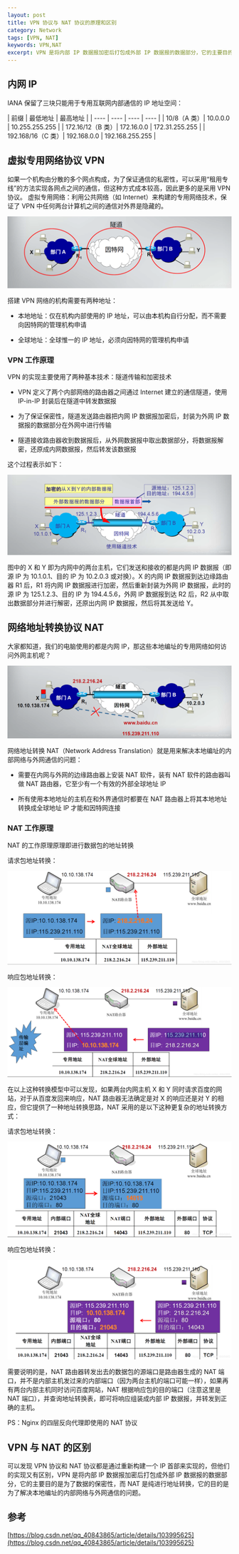 ```yaml
---
layout: post
title: VPN 协议与 NAT 协议的原理和区别
category: Network
tags: [VPN, NAT]
keywords: VPN,NAT
excerpt: VPN 是将内部 IP 数据报加密后打包成外部 IP 数据报的数据部分，它的主要目的是为了数据的保密性，而 NAT 是纯进行地址转换，它的目的是为了解决本地编址的内部网络与外网通信的问题。
---
```


## 内网 IP

IANA 保留了三块只能用于专用互联网内部通信的 IP 地址空间：

| 前缀 | 最低地址 | 最高地址 |
| ---- | ---- | ---- | ---- |
| 10/8（A 类）| 10.0.0.0 | 10.255.255.255 |
| 172.16/12（B 类）| 172.16.0.0 | 172.31.255.255 |
| 192.168/16（C 类）| 192.168.0.0 | 192.168.255.255 |

## 虚拟专用网络协议 VPN

如果一个机构由分散的多个网点构成，为了保证通信的私密性，可以采用“租用专线”的方法实现各网点之间的通信，但这种方式成本较高，因此更多的是采用 VPN 协议。
虚拟专用网络：利用公共网络（如 Internet）来构建的专用网络技术，保证了 VPN 中任何两台计算机之间的通信对外界是隐藏的。

![](/assets/images/2020/VPN.png)

搭建 VPN 网络的机构需要有两种地址：

* 本地地址：仅在机构内部使用的 IP 地址，可以由本机构自行分配，而不需要向因特网的管理机构申请

* 全球地址：全球惟一的 IP 地址，必须向因特网的管理机构申请

### VPN 工作原理

VPN 的实现主要使用了两种基本技术：隧道传输和加密技术

* VPN 定义了两个内部网络的路由器之间通过 Internet 建立的通信隧道，使用 IP-in-IP 封装后在隧道中转发数据报

* 为了保证保密性，隧道发送路由器把内网 IP 数据报加密后，封装为外网 IP 数据报的数据部分在外网中进行传输

* 隧道接收路由器收到数据报后，从外网数据报中取出数据部分，将数据报解密，还原成内网数据报，然后转发该数据报

这个过程表示如下：

![](/assets/images/2020/How_VPN_works.png)

图中的 X 和 Y 即为内网中的两台主机，它们发送和接收的都是内网 IP 数据报（即源 IP 为 10.1.0.1、目的 IP 为 10.2.0.3 或对换）。X 的内网 IP 数据报到达边缘路由器 R1 后，R1 将内网 IP 数据报进行加密，然后重新封装为外网 IP 数据报，此时的源 IP 为 125.1.2.3、目的 IP 为 194.4.5.6，外网 IP 数据报到达 R2 后，R2 从中取出数据部分并进行解密，还原出内网 IP 数据报，然后将其发送给 Y。

## 网络地址转换协议 NAT

大家都知道，我们的电脑使用的都是内网 IP，那这些本地编址的专用网络如何访问外网主机呢？

![](/assets/images/2020/NAT.png)

网络地址转换 NAT（Network Address Translation）就是用来解决本地编址的内部网络与外网通信的问题：

* 需要在内网与外网的边缘路由器上安装 NAT 软件，装有 NAT 软件的路由器叫做 NAT 路由器，它至少有一个有效的外部全球地址 IP

* 所有使用本地地址的主机在和外界通信时都要在 NAT 路由器上将其本地地址转换成全球地址 IP 才能和因特网连接

### NAT 工作原理

NAT 的工作原理原理即进行数据包的地址转换

请求包地址转换：

![](/assets/images/2020/How_NAT_works_1.png)

响应包地址转换：

![](/assets/images/2020/How_NAT_works_2.png)

在以上这种转换模型中可以发现，如果两台内网主机 X 和 Y 同时请求百度的网站，对于从百度发回来响应，NAT 路由器无法确定是对 X 的响应还是对 Y 的相应，但它提供了一种地址转换思路，NAT 采用的是以下这种更复杂的地址转换方式：

请求包地址转换：

![](/assets/images/2020/How_NAT_works_3.png)

响应包地址转换：

![](/assets/images/2020/How_NAT_works_4.png)

需要说明的是，NAT 路由器转发出去的数据包的源端口是路由器生成的 NAT 端口，并不是内部主机发过来的内部端口（因为两台主机的端口可能一样），如果再有两台内部主机同时访问百度网站，NAT 根据响应包的目的端口（注意这里是 NAT 端口），并查询地址转换表，即可将响应组装成内部 IP 数据报，并转发到正确的主机。

PS：Nginx 的四层反向代理即使用的 NAT 协议

## VPN 与 NAT 的区别

可以发现 VPN 协议和 NAT 协议都是通过重新构建一个 IP 首部来实现的，但他们的实现又有区别，VPN 是将内部 IP 数据报加密后打包成外部 IP 数据报的数据部分，它的主要目的是为了数据的保密性，而 NAT 是纯进行地址转换，它的目的是为了解决本地编址的内部网络与外网通信的问题。

## 参考

[https://blog.csdn.net/qq_40843865/article/details/103995625](https://blog.csdn.net/qq_40843865/article/details/103995625)
